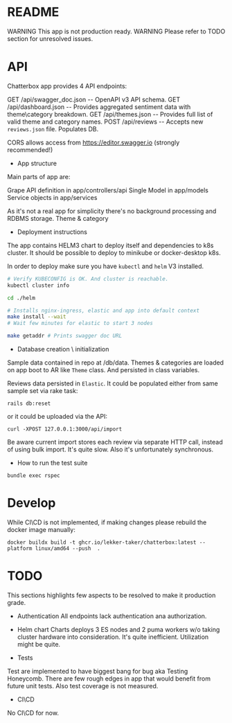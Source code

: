 # README

WARNING This app is not production ready. WARNING
Please refer to TODO section for unresolved issues. 

# API

Chatterbox app provides 4 API endpoints:

GET /api/swagger_doc.json  -- OpenAPI v3 API schema.
GET /api/dashboard.json -- Provides aggregated sentiment data with theme\category breakdown.
GET /api/themes.json -- Provides full list of valid theme and category names.
POST /api/reviews  -- Accepts new `reviews.json` file. Populates DB.

CORS allows access from https://editor.swagger.io (strongly recommended!)

* App structure

Main parts of app are:

Grape API definition in app/controllers/api
Single Model in app/models
Service objects in app/services

As it's not a real app for simplicity there's no background processing and RDBMS storage. Theme & category 


* Deployment instructions

The app contains HELM3 chart to deploy itself and dependencies to k8s cluster.
It should be possible to deploy to minikube or docker-desktop k8s. 

In order to deploy make sure you have `kubectl` and `helm` V3 installed.

```bash
# Verify KUBECONFIG is OK. And cluster is reachable.  
kubectl cluster info

cd ./helm

# Installs nginx-ingress, elastic and app into default context
make install --wait 
# Wait few minutes for elastic to start 3 nodes

make getaddr # Prints swagger doc URL
```

* Database creation \ initialization

Sample data contained in repo at /db/data.
Themes & categories are loaded on app boot to AR like `Theme` class. And persisted in class variables.

Reviews data persisted in `Elastic`. It could be populated  either from same sample set via rake task:

`rails db:reset`

or it could be uploaded via the API:

`curl -XPOST 127.0.0.1:3000/api/import`

Be aware current import stores each review via separate HTTP call, instead of using bulk import. It's quite slow. Also it's unfortunately synchronous.

* How to run the test suite

`bundle exec rspec`

# Develop

While CI\CD is not implemented, if making changes please rebuild the docker image manually:

```
docker buildx build -t ghcr.io/lekker-taker/chatterbox:latest --platform linux/amd64 --push  .
```

# TODO

This sections highlights few aspects to be resolved to make it production grade.

* Authentication
All endpoints lack authentication ana authorization. 

* Helm chart
Charts deploys 3 ES nodes and 2 puma workers w/o taking cluster hardware into consideration. It's quite inefficient. Utilization might be quite.

* Tests

Test are implemented to have biggest bang for bug aka Testing Honeycomb.
There are few rough edges in app that would benefit from future unit tests.
Also test coverage is not measured.

* CI\CD

No CI\CD for now.
